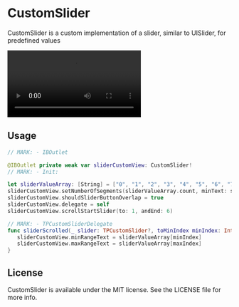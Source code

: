 # CustomSlider
CustomSlider is a custom implementation of a slider, similar to UISlider, for predefined values

![](screenshots/example.mp4)

## Usage

 ```swift
 // MARK: - IBOutlet

 @IBOutlet private weak var sliderCustomView: CustomSlider!
 // MARK: - Init:

 let sliderValueArray: [String] = ["0", "1", "2", "3", "4", "5", "6", "7", "8", "9", "10"]
 sliderCustomView.setNumberOfSegments(sliderValueArray.count, minText: sliderValueArray.first, maxText: sliderValueArray.last)
 sliderCustomView.shouldSliderButtonOverlap = true
 sliderCustomView.delegate = self
 sliderCustomView.scrollStartSlider(to: 1, andEnd: 6)

 // MARK: - TPCustomSliderDelegate
 func sliderScrolled(_ slider: TPCustomSlider?, toMinIndex minIndex: Int, andMaxIndex maxIndex: Int, endDragDrop: Bool) {
    sliderCustomView.minRangeText = sliderValueArray[minIndex]
    sliderCustomView.maxRangeText = sliderValueArray[maxIndex]
 }
 ```
## License
CustomSlider is available under the MIT license. See the LICENSE file for more info.
